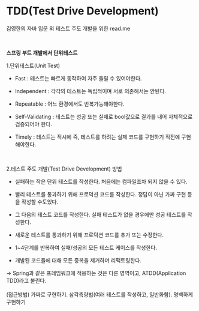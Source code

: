 # TDD(Test Drive Development)
김영한의 자바 입문 외 테스트 주도 개발을 위한 read.me

<br/>

**스프링 부트 개발에서 단위테스트** 

1.단위테스트(Unit Test)
+ Fast : 테스트는 빠르게 동작하여 자주 돌릴 수 있어야한다.
 
+ Independent : 각각의 테스트는 독립적이며 서로 의존해서는 안된다.

+ Repeatable : 어느 환경에서도 반복가능해야한다.

+ Self-Validating : 테스트는 성공 또는 실패로 bool값으로 결과를 내어 자체적으로 검증되어야 한다.

+ Timely : 테스트는 적시에 즉, 테스트를 하려는 실제 코드를 구현하기 직전에 구현해야한다.
  
<br/>


2.테스트 주도 개발(Test Drive Development) 방법

+ 실패하는 작은 단위 테스트를 작성한다. 처음에는 컴파일조차 되지 않을 수 있다.

+ 빨리 테스트를 통과하기 위해 프로덕션 코드를 작성한다. 정답이 아닌 가짜 구현 등을 작성할 수도있다.

+ 그 다음의 테스트 코드를 작성한다. 실패 테스트가 없을 경우에만 성공 테스트를 작성한다.

+ 새로운 테스트를 통과하기 위해 프로덕션 코드를 추가 또는 수정한다.

+ 1~4단계를 반복하여 실패/성공의 모든 테스트 케이스를 작성한다.

+ 개발된 코드들에 대해 모든 중복을 제거하며 리팩토링한다.

→ Spring과 같은 프레임워크에 적용하는 것은 다른 영역이고, ATDD(Application TDD)라고 불린다.
<br/>
<br/>
    (접근방법) 가짜로 구현하기. 삼각측량법(여러 테스트를 작성하고, 일반화함). 명백하게 구현하기


